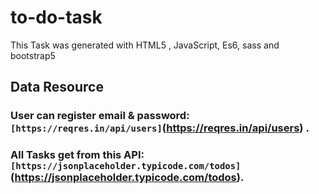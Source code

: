 # to-do-task
This Task was generated with HTML5 , JavaScript, Es6, sass and bootstrap5

## Data Resource
### User can register email & password: `[https://reqres.in/api/users]`(https://reqres.in/api/users) .

### All Tasks get from this API: `[https://jsonplaceholder.typicode.com/todos]`(https://jsonplaceholder.typicode.com/todos).
